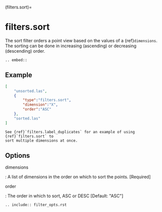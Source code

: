 (filters.sort)=

# filters.sort

The sort filter orders a point view based on the values of a {ref}`dimensions`. The
sorting can be done in increasing (ascending) or decreasing (descending) order.

```{eval-rst}
.. embed::
```

## Example

```json
[
    "unsorted.las",
    {
        "type":"filters.sort",
        "dimension":"X",
        "order":"ASC"
    },
    "sorted.las"
]
```

```{note}
See {ref}`filters.label_duplicates` for an example of using {ref}`filters.sort` to
sort multiple dimensions at once.
```

## Options

dimensions

: A list of dimensions in the order on which to sort the points. \[Required\]

order

: The order in which to sort, ASC or DESC \[Default: "ASC"\]

```{eval-rst}
.. include:: filter_opts.rst
```
